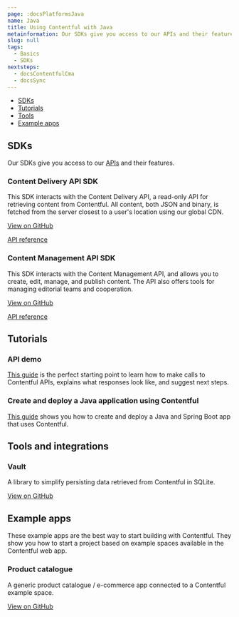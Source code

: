 ```yaml
---
page: :docsPlatformsJava
name: Java
title: Using Contentful with Java
metainformation: Our SDKs give you access to our APIs and their features.
slug: null
tags:
  - Basics
  - SDKs
nextsteps:
  - docsContentfulCma
  - docsSync
---
```


- [SDKs](#sdks)
- [Tutorials](#tutorials)
- [Tools](#tools-and-integrations)
- [Example apps](#example-apps)

## SDKs

Our SDKs give you access to our [APIs](/developers/docs/concepts/apis/) and their features.

### Content Delivery API SDK

This SDK interacts with the Content Delivery API, a read-only API for retrieving content from Contentful. All content, both JSON and binary, is fetched from the server closest to a user's location using our global CDN.

[View on GitHub](https://github.com/contentful/contentful.java)

[API reference](https://contentful.github.io/contentful.java/)

### Content Management API SDK

This SDK interacts with the Content Management API, and allows you to create, edit, manage, and publish content. The API also offers tools for managing editorial teams and cooperation.

[View on GitHub](https://github.com/contentful/contentful-management.java)

[API reference](https://contentful.github.io/contentful-management.java/)

## Tutorials

### API demo

[This guide](/developers/api-demo/java/) is the perfect starting point to learn how to make calls to Contentful APIs, explains what responses look like, and suggest next steps.

### Create and deploy a Java application using Contentful

[This guide](https://github.com/contentful/product-catalogue-java) shows you how to create and deploy a Java and Spring Boot app that uses Contentful.

## Tools and integrations

### Vault

A library to simplify persisting data retrieved from Contentful in SQLite.

[View on GitHub](https://github.com/contentful/vault)

## Example apps

These example apps are the best way to start building with Contentful. They show you how to start a project based on example spaces available in the Contentful web app.

### Product catalogue

A generic product catalogue / e-commerce app connected to a Contentful example space.

[View on GitHub](https://github.com/contentful/product-catalogue-java)
